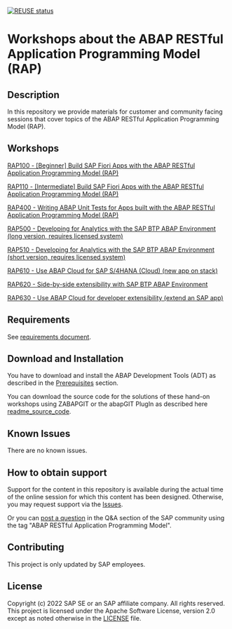 [![REUSE status](https://api.reuse.software/badge/github.com/SAP-samples/abap-platform-rap-workshops)](https://api.reuse.software/info/github.com/SAP-samples/abap-platform-rap-workshops)

# Workshops about the ABAP RESTful Application Programming Model (RAP)

## Description
In this repository we provide materials for customer and community facing sessions that cover topics of the ABAP RESTful Application Programming Model (RAP).

## Workshops

[RAP100 - \[Beginner\] Build SAP Fiori Apps with the ABAP RESTful Application Programming Model (RAP)](https://github.com/stanersk/abap-platform-rap100)  

[RAP110 - \[Intermediate\] Build SAP Fiori Apps with the ABAP RESTful Application Programming Model (RAP)](https://github.com/SAP-samples/abap-platform-rap110)

[RAP400 - Writing ABAP Unit Tests for Apps built with the ABAP RESTful Application Programming Model (RAP)](/rap4xx/rap400#readme)

[RAP500 - Developing for Analytics with the SAP BTP ABAP Environment (long version, requires licensed system)](/rap5xx/rap500#readme)

[RAP510 - Developing for Analytics with the SAP BTP ABAP Environment (short version, requires licensed system)](/rap5xx/rap510#readme)

[RAP610 - Use ABAP Cloud for SAP S/4HANA (Cloud) (new app on stack)](/rap6xx/rap610#readme)

[RAP620 - Side-by-side extensibility with SAP BTP ABAP Environment](/rap6xx/rap620#readme)

[RAP630 - Use ABAP Cloud for developer extensibility (extend an SAP app)](https://github.com/SAP-samples/abap-platform-rap630)


## Requirements

See [requirements document](requirements_rap_workshops.md).


## Download and Installation

You have to download and install the ABAP Development Tools (ADT) as described in the [Prerequisites](#requirements) section.

You can download the source code for the solutions of these hand-on workshops using ZABAPGIT or the abapGIT PlugIn as described here  [readme_source_code](/readme_source_code.md). 

## Known Issues

There are no known issues.

## How to obtain support

Support for the content in this repository is available during the actual time of the online session for which this content has been designed. Otherwise, you may request support via the [Issues](../../issues).

Or you can [post a question](https://answers.sap.com/questions/ask.html) in the Q&A section of the SAP community using the tag "ABAP RESTful Application Programming Model".

## Contributing

This project is only updated by SAP employees.

## License
Copyright (c) 2022 SAP SE or an SAP affiliate company. All rights reserved. This project is licensed under the Apache Software License, version 2.0 except as noted otherwise in the [LICENSE](LICENSES/Apache-2.0.txt) file.

